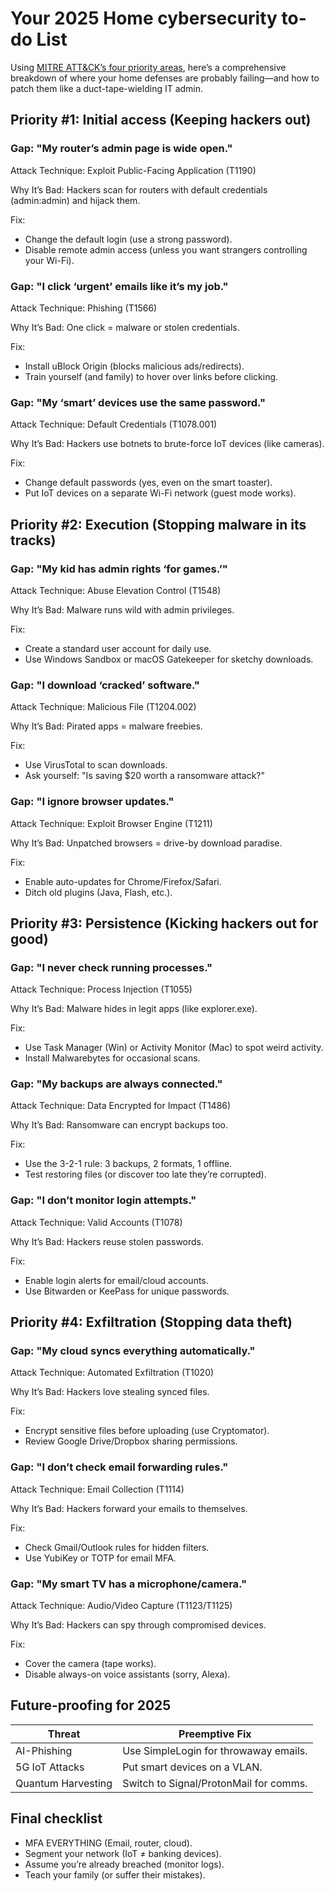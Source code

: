 # Your 2025 Home cybersecurity to-do List

Using [MITRE ATT&CK’s four priority areas](README.md), here’s a comprehensive breakdown of where your home defenses 
are probably failing—and how to patch them like a duct-tape-wielding IT admin.

## Priority #1: Initial access (Keeping hackers out)

### Gap: "My router’s admin page is wide open."

Attack Technique: Exploit Public-Facing Application (T1190)

Why It’s Bad: Hackers scan for routers with default credentials (admin:admin) and hijack them.

Fix:

* Change the default login (use a strong password).
* Disable remote admin access (unless you want strangers controlling your Wi-Fi).

### Gap: "I click ‘urgent’ emails like it’s my job."

Attack Technique: Phishing (T1566)

Why It’s Bad: One click = malware or stolen credentials.

Fix:

* Install uBlock Origin (blocks malicious ads/redirects).
* Train yourself (and family) to hover over links before clicking.

### Gap: "My ‘smart’ devices use the same password."

Attack Technique: Default Credentials (T1078.001)

Why It’s Bad: Hackers use botnets to brute-force IoT devices (like cameras).

Fix:

* Change default passwords (yes, even on the smart toaster).
* Put IoT devices on a separate Wi-Fi network (guest mode works).

## Priority #2: Execution (Stopping malware in its tracks)

### Gap: "My kid has admin rights ‘for games.’"

Attack Technique: Abuse Elevation Control (T1548)

Why It’s Bad: Malware runs wild with admin privileges.

Fix:

* Create a standard user account for daily use.
* Use Windows Sandbox or macOS Gatekeeper for sketchy downloads.

### Gap: "I download ‘cracked’ software."

Attack Technique: Malicious File (T1204.002)

Why It’s Bad: Pirated apps = malware freebies.

Fix:

* Use VirusTotal to scan downloads.
* Ask yourself: "Is saving $20 worth a ransomware attack?"

### Gap: "I ignore browser updates."

Attack Technique: Exploit Browser Engine (T1211)

Why It’s Bad: Unpatched browsers = drive-by download paradise.

Fix:

* Enable auto-updates for Chrome/Firefox/Safari.
* Ditch old plugins (Java, Flash, etc.).

## Priority #3: Persistence (Kicking hackers out for good)

### Gap: "I never check running processes."

Attack Technique: Process Injection (T1055)

Why It’s Bad: Malware hides in legit apps (like explorer.exe).

Fix:

* Use Task Manager (Win) or Activity Monitor (Mac) to spot weird activity.
* Install Malwarebytes for occasional scans.

### Gap: "My backups are always connected."

Attack Technique: Data Encrypted for Impact (T1486)

Why It’s Bad: Ransomware can encrypt backups too.

Fix:

* Use the 3-2-1 rule: 3 backups, 2 formats, 1 offline.
* Test restoring files (or discover too late they’re corrupted).

### Gap: "I don’t monitor login attempts."

Attack Technique: Valid Accounts (T1078)

Why It’s Bad: Hackers reuse stolen passwords.

Fix:

* Enable login alerts for email/cloud accounts.
* Use Bitwarden or KeePass for unique passwords.

## Priority #4: Exfiltration (Stopping data theft)

### Gap: "My cloud syncs everything automatically."

Attack Technique: Automated Exfiltration (T1020)

Why It’s Bad: Hackers love stealing synced files.

Fix:

* Encrypt sensitive files before uploading (use Cryptomator).
* Review Google Drive/Dropbox sharing permissions.

### Gap: "I don’t check email forwarding rules."

Attack Technique: Email Collection (T1114)

Why It’s Bad: Hackers forward your emails to themselves.

Fix:

* Check Gmail/Outlook rules for hidden filters.
* Use YubiKey or TOTP for email MFA.

### Gap: "My smart TV has a microphone/camera."

Attack Technique: Audio/Video Capture (T1123/T1125)

Why It’s Bad: Hackers can spy through compromised devices.

Fix:

* Cover the camera (tape works).
* Disable always-on voice assistants (sorry, Alexa).

## Future-proofing for 2025

| Threat	             | Preemptive Fix                         |
|---------------------|----------------------------------------|
| AI-Phishing	        | Use SimpleLogin for throwaway emails.  |
| 5G IoT Attacks	     | Put smart devices on a VLAN.           |
| Quantum Harvesting	 | Switch to Signal/ProtonMail for comms. |

## Final checklist

* MFA EVERYTHING (Email, router, cloud).
* Segment your network (IoT ≠ banking devices).
* Assume you’re already breached (monitor logs).
* Teach your family (or suffer their mistakes).
